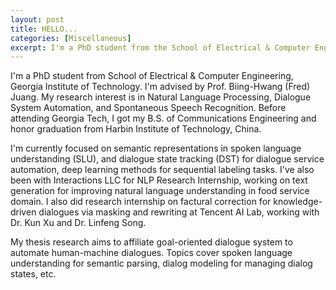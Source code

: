```yaml
---
layout: post
title: HELLO...
categories: [Miscellaneous]
excerpt: I'm a PhD student from the School of Electrical & Computer Engineering, Georgia Institute of Technology. I'm advised by Prof. Biing-Hwang (Fred) Juang. My research interest is in Natural Language Understanding (NLU), Task-Oriented Dialogues and Dialogue State Tracking (DST). Before attending Georgia Tech, I got my B.S. of Communications Engineering and honor graduation from Harbin Institute of Technology, China.
---
```


I'm a PhD student from School of Electrical & Computer Engineering, Georgia Institute of Technology. I'm advised by Prof. Biing-Hwang (Fred) Juang. My research interest is in Natural Language Processing, Dialogue System Automation, and Spontaneous Speech Recognition. Before attending Georgia Tech, I got my B.S. of Communications Engineering and honor graduation from Harbin Institute of Technology, China.

I'm currently focused on semantic representations in spoken language understanding (SLU), and dialogue state tracking (DST) for dialogue service automation, deep learning methods for sequential labeling tasks. I've also been with Interactions LLC for NLP Research Internship, working on text generation for improving natural language understanding in food service domain. I also did research internship on factural correction for knowledge-driven dialogues via masking and rewriting at Tencent AI Lab, working with Dr. Kun Xu and Dr. Linfeng Song.

My thesis research aims to affiliate goal-oriented dialogue system to automate human-machine dialogues. Topics cover spoken language understanding for semantic parsing, dialog modeling for managing dialog states, etc.
